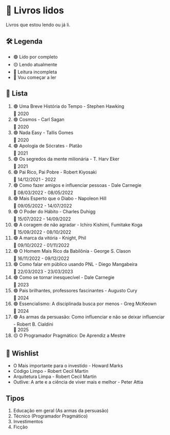 # 📖 Livros lidos
Livros que estou lendo ou já li.

## 🛠️ Legenda
- 🟢 Lido por completo
- 🟡 Lendo atualmente
- 🔴 Leitura incompleta
- 🔵 Vou começar a ler

## 📜 Lista
1. 🟢 Uma Breve História do Tempo - Stephen Hawking <br/>
  📆 2020
2. 🟢 Cosmos - Carl Sagan <br/>
  📆 2020
3. 🟢 Nada Easy - Tallis Gomes <br/>
  📆 2020
4. 🟢 Apologia de Sócrates - Platão <br/>
  📆 2021
5. 🟢 Os segredos da mente milionária - T. Harv Eker <br/>
  📆 2021
6. 🟢 Pai Rico, Pai Pobre - Robert Kiyosaki <br/>
  📆 14/12/2021 - 2022 
7. 🟢 Como fazer amigos e influenciar pessoas - Dale Carnegie <br/>
  📆 08/03/2022 - 08/05/2022
8. 🟢 Mais Esperto que o Diabo - Napoleon Hill <br/>
  📆 09/05/2022 - 14/07/2022 
9. 🟢 O Poder do Hábito - Charles Duhigg <br/>
  📆 15/07/2022 - 14/09/2022
10. 🟢 A coragem de não agradar - Ichiro Kishimi, Fumitake Koga <br/>
  📆 15/09/2022 - 08/10/2022
11. 🟢 A marca da vitória - Knight, Phil <br/>
  📆 09/10/2022 - 01/11/2022
12. 🟢 O Homem Mais Rico da Babilônia - George S. Clason <br/>
  📆 16/11/2022 - 09/12/2022
12. 🟢 Como falar em público usando PNL - Diego Mangabeira <br/>
  📆 22/03/2023 - 23/03/2023
13. 🟢 Como se tornar inesquecível - Dale Carnegie <br/>
  📆 2023
15. 🟢 Pais brilhantes, professores fascinantes - Augusto Cury <br/>
  📆 2024
16. 🟢 Essencialismo: A disciplinada busca por menos - Greg McKeown <br/>
  📆 2024
17. 🟢 As armas da persuasão: Como influenciar e não se deixar influenciar - Robert B. Cialdini <br/>
  📆 2025
18. 🟡 O Programador Pragmático: De Aprendiz a Mestre

## 🌟 Wishlist
- O Mais importante para o investido - Howard Marks
- Código Limpo - Robert Cecil Martin
- Arquitetura Limpa - Robert Cecil Martin
- Outlive: A arte e a ciência de viver mais e melhor - Peter Attia

## Tipos
1. Educação em geral (As armas da persuasão)
2. Técnico (Programador Pragmático)
3. Investimentos
4. Ficção
